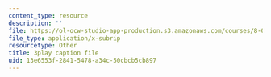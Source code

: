 ```yaml
---
content_type: resource
description: ''
file: https://ol-ocw-studio-app-production.s3.amazonaws.com/courses/8-04-quantum-physics-i-spring-2013/13e6553f28415478a34c50cbcb5cb897_H5m39G-FAwE.vtt
file_type: application/x-subrip
resourcetype: Other
title: 3play caption file
uid: 13e6553f-2841-5478-a34c-50cbcb5cb897
---
```

